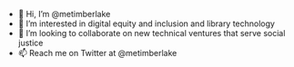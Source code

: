 - 👋 Hi, I’m @metimberlake
- 👀 I’m interested in digital equity and inclusion and library technology
- 💞️ I’m looking to collaborate on new technical ventures that serve social justice
- 📫 Reach me on Twitter at @metimberlake

<!---
metimberlake/metimberlake is a ✨ special ✨ repository because its `README.md` (this file) appears on your GitHub profile.
You can click the Preview link to take a look at your changes.
--->
